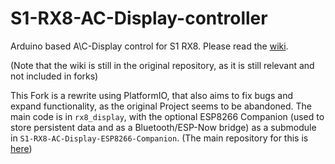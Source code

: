 # S1-RX8-AC-Display-controller
Arduino based A\C-Display control for S1 RX8. Please read the [wiki](https://github.com/TonyChatfield/S1-RX8-AC-Display-controller/wiki).

(Note that the wiki is still in the original repository, as it is still relevant and not included in forks)


This Fork is a rewrite using PlatformIO, that also aims to fix bugs and expand functionality, as the original Project seems to be abandoned. The main code is in `rx8_display`, with the optional ESP8266 Companion (used to store persistent data and as a Bluetooth/ESP-Now bridge) as a submodule in `S1-RX8-AC-Display-ESP8266-Companion`. (The main repository for this is [here](https://github.com/NES-FM/S1-RX8-AC-Display-ESP8266-Companion))